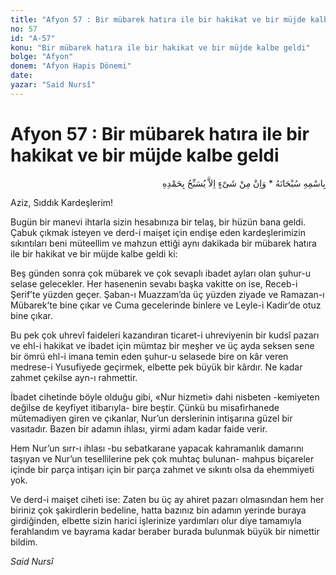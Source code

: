 ```yaml
---
title: "Afyon 57 : Bir mübarek hatıra ile bir hakikat ve bir müjde kalbe geldi"
no: 57
id: "A-57"
konu: "Bir mübarek hatıra ile bir hakikat ve bir müjde kalbe geldi"
bolge: "Afyon"
donem: "Afyon Hapis Dönemi"
date: 
yazar: "Said Nursî"
---
```


# Afyon 57 : Bir mübarek hatıra ile bir hakikat ve bir müjde kalbe geldi

<p class="arabic" dir="rtl" title="Meal: “Subhân Allah’ın adıyla” * “Hiçbir şey yoktur ki O'nu hamd ile tesbih etmesin” [İsrâ 17:44]">بِاسْمِهِ سُبْحَانَهُ * وَاِنْ مِنْ شَىْءٍ اِلاَّ يُسَبِّحُ بِحَمْدِهِ</p>

Aziz, Sıddık Kardeşlerim!

Bugün bir manevi ihtarla sizin hesabınıza bir telaş, bir hüzün bana geldi. Çabuk çıkmak isteyen ve derd-i maişet için endişe eden kardeşlerimizin sıkıntıları beni müteellim ve mahzun ettiği aynı dakikada bir mübarek hatıra ile bir hakikat ve bir müjde kalbe geldi ki:

Beş günden sonra çok mübarek ve çok sevaplı ibadet ayları olan şuhur-u selase gelecekler. Her hasenenin sevabı başka vakitte on ise, Receb-i Şerif’te yüzden geçer. Şaban-ı Muazzam’da üç yüzden ziyade ve Ramazan-ı Mübarek’te bine çıkar ve Cuma gecelerinde binlere ve Leyle-i Kadir’de otuz bine çıkar.

Bu pek çok uhrevî faideleri kazandıran ticaret-i uhreviyenin bir kudsî pazarı ve ehl-i hakikat ve ibadet için mümtaz bir meşher ve üç ayda seksen sene bir ömrü ehl-i imana temin eden şuhur-u selasede bire on kâr veren medrese-i Yusufiyede geçirmek, elbette pek büyük bir kârdır. Ne kadar zahmet çekilse ayn-ı rahmettir.

İbadet cihetinde böyle olduğu gibi, «Nur hizmeti» dahi nisbeten -kemiyeten değilse de keyfiyet itibarıyla- bire beştir. Çünkü bu misafirhanede mütemadiyen giren ve çıkanlar, Nur’un derslerinin intişarına güzel bir vasıtadır. Bazen bir adamın ihlası, yirmi adam kadar faide verir.

Hem Nur’un sırr-ı ihlası -bu sebatkarane yapacak kahramanlık damarını taşıyan ve Nur’un tesellilerine pek çok muhtaç bulunan- mahpus biçareler içinde bir parça intişarı için bir parça zahmet ve sıkıntı olsa da ehemmiyeti yok.

Ve derd-i maişet ciheti ise: Zaten bu üç ay ahiret pazarı olmasından hem her biriniz çok şakirdlerin bedeline, hatta bazınız bin adamın yerinde buraya girdiğinden, elbette sizin harici işlerinize yardımları olur diye tamamıyla ferahlandım ve bayrama kadar beraber burada bulunmak büyük bir nimettir bildim.

*Said Nursî*
